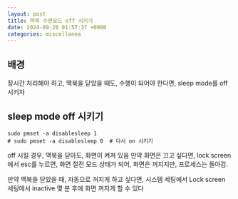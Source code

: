 ```yaml
---
layout: post
title: 맥북 수면모드 off 시키기
date: 2024-09-28 01:57:37 +0900
categories: miscellanea
---
```


## 배경
장시간 처리해야 하고, 맥북을 닫았을 때도, 수행이 되어야 한다면, sleep mode를 off 시키자

## sleep mode off 시키기
```
sudo pmset -a disablesleep 1
# sudo pmset -a disablesleep 0  # 다시 on 시키기
```

off 시킬 경우, 맥북을 닫아도, 화면이 켜져 있음
만약 화면은 끄고 싶다면, lock screen에서 esc를 누르면, 화면 절전 모드 상태가 되어, 화면은 꺼지지만, 프로세스는 돌아감.

만약 맥북을 닫았을 때, 자동으로 꺼지게 하고 싶다면, 시스템 세팅에서 Lock screen 세팅에서 inactive 몇 분 후에 화면 꺼지게 할 수 있다